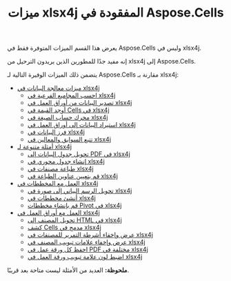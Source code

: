 ﻿---
title: ميزات xlsx4j المفقودة في Aspose.Cells
type: docs
weight: 20
url: /ar/java/missing-features-of-xlsx4j-in-aspose-cells/
---
يعرض هذا القسم الميزات المتوفرة فقط في Aspose.Cells وليس في xlsx4j.

إنه مفيد جدًا للمطورين الذين يريدون الترحيل من xlsx4j إلى Aspose.Cells.

يتضمن ذلك الميزات الوفيرة التالية لـ Aspose.Cells مقارنة بـ xlsx4j:

- [ميزات معالجة البيانات في xlsx4j](/cells/ar/java/data-handling-features-in-xlsx4j/)
  - [احسب المجاميع الفرعية في xlsx4j](/cells/ar/java/calculate-sub-totals-in-xlsx4j/)
  - [تصدير البيانات من أوراق العمل في xlsx4j](/cells/ar/java/export-data-from-worksheets-in-xlsx4j/)
  - [أوجد القيمة في Cells في xlsx4j](/cells/ar/java/find-value-in-cells-in-xlsx4j/)
  - [محرك حساب الصيغة في xlsx4j](/cells/ar/java/formula-calculation-engine-in-xlsx4j/)
  - [استيراد البيانات إلى أوراق العمل في xlsx4j](/cells/ar/java/import-data-to-worksheets-in-xlsx4j/)
  - [فرز البيانات في xlsx4j](/cells/ar/java/sort-data-in-xlsx4j/)
  - [تتبع السوابق والمعالين في xlsx4j](/cells/ar/java/tracing-precedents-and-dependents-in-xlsx4j/)
- [أمثلة متنوعة لـ xlsx4j](/cells/ar/java/miscellaneous-examples-for-xlsx4j/)
  - [تحويل جدول البيانات إلى PDF في xlsx4j](/cells/ar/java/convert-spreadsheet-to-pdf-in-xlsx4j/)
  - [إنشاء جدول محوري في xlsx4j](/cells/ar/java/create-pivot-table-in-xlsx4j/)
  - [طباعة مصنفات في xlsx4j](/cells/ar/java/printing-workbooks-in-xlsx4j/)
  - [قم بتعيين عناوين الطباعة في xlsx4j](/cells/ar/java/set-print-titles-in-xlsx4j/)
- [العمل مع المخططات في xlsx4j](/cells/ar/java/working-with-charts-in-xlsx4j/)
  - [تحويل الرسم البياني إلى صورة في xlsx4j](/cells/ar/java/convert-chart-to-image-in-xlsx4j/)
  - [أنشئ مخططات في xlsx4j](/cells/ar/java/create-charts-in-xlsx4j/)
  - [قم بإنشاء مخططات Pivot في xlsx4j](/cells/ar/java/create-pivot-charts-in-xlsx4j/)
- [العمل مع أوراق العمل في xlsx4j](/cells/ar/java/working-with-worksheets-in-xlsx4j/)
  - [تحويل المصنف إلى HTML في xlsx4j](/cells/ar/java/convert-workbook-to-html-in-xlsx4j/)
  - [كشف Cells مدمج في xlsx4j](/cells/ar/java/detect-merged-cells-in-xlsx4j/)
  - [عرض وإخفاء أشرطة التمرير للمصنفات في xlsx4j](/cells/ar/java/display-and-hide-scrollbars-of-workbooks-in-xlsx4j/)
  - [عرض وإخفاء علامات تبويب المصنف في xlsx4j](/cells/ar/java/display-and-hide-tabs-of-workbook-in-xlsx4j/)
  - [احفظ كل ورقة عمل في PDF مختلفة في xlsx4j](/cells/ar/java/save-each-worksheet-to-different-pdf-in-xlsx4j/)
  - [اضبط لون علامة تبويب ورقة العمل في xlsx4j](/cells/ar/java/set-worksheet-tab-color-in-xlsx4j/)

**ملحوظة:** العديد من الأمثلة ليست متاحة بعد قريبًا.
